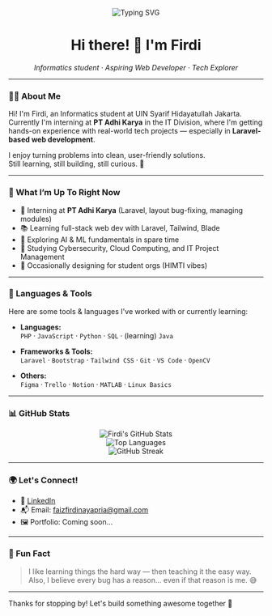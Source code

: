<!-- GitHub Profile README -->

<p align="center">
  <img src="https://readme-typing-svg.herokuapp.com?font=Fira+Code&size=24&duration=3000&pause=1000&color=00BFFF&center=true&vCenter=true&width=435&lines=Hi+there!+👋+I'm+Firdi;Welcome+to+my+GitHub+profile!;Always+learning+and+building+cool+stuff!+💡" alt="Typing SVG" />
</p>

<h1 align="center">Hi there! 👋 I'm Firdi</h1>

<p align="center">
  <em>Informatics student · Aspiring Web Developer · Tech Explorer</em>
</p>

---

### 👨‍💻 About Me

Hi! I'm Firdi, an Informatics student at UIN Syarif Hidayatullah Jakarta.  
Currently I'm interning at **PT Adhi Karya** in the IT Division, where I'm getting hands-on experience with real-world tech projects — especially in **Laravel-based web development**.

I enjoy turning problems into clean, user-friendly solutions.  
Still learning, still building, still curious. 🌱

---

### 🚧 What I’m Up To Right Now

- 🔧 Interning at **PT Adhi Karya** (Laravel, layout bug-fixing, managing modules)
- 📚 Learning full-stack web dev with Laravel, Tailwind, Blade
- 🤖 Exploring AI & ML fundamentals in spare time
- 🔐 Studying Cybersecurity, Cloud Computing, and IT Project Management
- 🎨 Occasionally designing for student orgs (HIMTI vibes)

---

### 🧠 Languages & Tools

Here are some tools & languages I've worked with or currently learning:

- **Languages:**  
  `PHP` · `JavaScript` · `Python` · `SQL` · (learning) `Java`

- **Frameworks & Tools:**  
  `Laravel` · `Bootstrap` · `Tailwind CSS` · `Git` · `VS Code` · `OpenCV`

- **Others:**  
  `Figma` · `Trello` · `Notion` · `MATLAB` · `Linux Basics`

---

### 📊 GitHub Stats

<p align="center">
  <img src="https://github-readme-stats.vercel.app/api?username=faizfrdi&show_icons=true&theme=tokyonight" alt="Firdi's GitHub Stats" />
  <br/>
  <img src="https://github-readme-stats.vercel.app/api/top-langs/?username=faizfrdi&layout=compact&theme=tokyonight" alt="Top Languages" />
  <br/>
  <img src="https://github-readme-streak-stats.herokuapp.com/?user=faizfrdi&theme=tokyonight" alt="GitHub Streak"/>
</p>

---

### 🌍 Let's Connect!

- 💼 [LinkedIn](https://www.linkedin.com/in/faiz-firdi-naya-pria)
- 📬 Email: faizfirdinayapria@gmail.com
- 🖼️ Portfolio: Coming soon...

---

### 📌 Fun Fact

> I like learning things the hard way — then teaching it the easy way.  
> Also, I believe every bug has a reason... even if that reason is me. 😅

---

Thanks for stopping by! Let's build something awesome together 🚀
